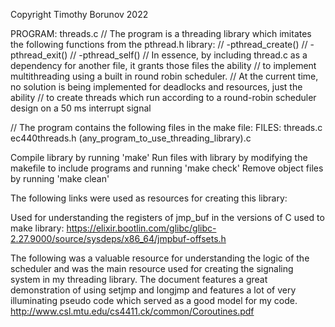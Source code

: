 Copyright Timothy Borunov 2022

PROGRAM: threads.c
// The program is a threading library which imitates the following functions from the pthread.h library:
//     -pthread_create()
//     -pthread_exit()
//     -pthread_self()
// In essence, by including thread.c as a dependency for another file, it grants those files the ability
// to implement multithreading using a built in round robin scheduler.
// At the current time, no solution is being implemented for deadlocks and resources, just the ability
// to create threads which run according to a round-robin scheduler design on a 50 ms interrupt signal

// The program contains the following files in the make file:
FILES: threads.c ec440threads.h (any_program_to_use_threading_library).c

Compile library by running 'make'
Run files with library by modifying the makefile to include programs and running 'make check'
Remove object files by running 'make clean'

The following links were used as resources for creating this library:

Used for understanding the registers of jmp_buf in the versions of C used to make library:
https://elixir.bootlin.com/glibc/glibc-2.27.9000/source/sysdeps/x86_64/jmpbuf-offsets.h

The following was a valuable resource for understanding the logic of the scheduler
and was the main resource used for creating the signaling system in my threading library.
The document features a great demonstration of using setjmp and longjmp and features a lot
of very illuminating pseudo code which served as a good model for my code.
http://www.csl.mtu.edu/cs4411.ck/common/Coroutines.pdf